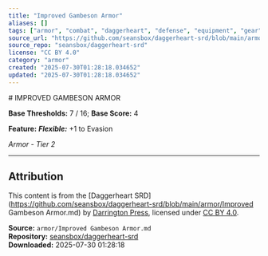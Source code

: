 ```yaml
---
title: "Improved Gambeson Armor"
aliases: []
tags: ["armor", "combat", "daggerheart", "defense", "equipment", "gear", "reference", "srd", "ttrpg"]
source_url: "https://github.com/seansbox/daggerheart-srd/blob/main/armor/Improved Gambeson Armor.md"
source_repo: "seansbox/daggerheart-srd"
license: "CC BY 4.0"
category: "armor"
created: "2025-07-30T01:28:18.034652"
updated: "2025-07-30T01:28:18.034652"
---
```


﻿# IMPROVED GAMBESON ARMOR

**Base Thresholds:** 7 / 16; **Base Score:** 4

**Feature:** ***Flexible:*** +1 to Evasion

*Armor - Tier 2*

---

## Attribution

This content is from the [Daggerheart SRD](https://github.com/seansbox/daggerheart-srd/blob/main/armor/Improved Gambeson Armor.md) by [Darrington Press](https://darringtonpress.com/), licensed under [CC BY 4.0](https://creativecommons.org/licenses/by/4.0/).

**Source:** `armor/Improved Gambeson Armor.md`  
**Repository:** [seansbox/daggerheart-srd](https://github.com/seansbox/daggerheart-srd)  
**Downloaded:** 2025-07-30 01:28:18

